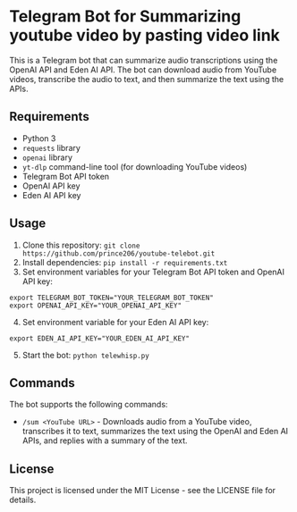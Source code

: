 # Telegram Bot for Summarizing youtube video by pasting video link

This is a Telegram bot that can summarize audio transcriptions using the OpenAI API and Eden AI API. The bot can download audio from YouTube videos, transcribe the audio to text, and then summarize the text using the APIs.
 
 ## Requirements
 
 - Python 3
 - `requests` library
 - `openai` library
 - `yt-dlp` command-line tool (for downloading YouTube videos)
 - Telegram Bot API token
 - OpenAI API key
 - Eden AI API key
 
 ## Usage
 
 1. Clone this repository: `git clone https://github.com/prince206/youtube-telebot.git`
 2. Install dependencies: `pip install -r requirements.txt`
 3. Set environment variables for your Telegram Bot API token and OpenAI API key:
 
 ```
 export TELEGRAM_BOT_TOKEN="YOUR_TELEGRAM_BOT_TOKEN"
 export OPENAI_API_KEY="YOUR_OPENAI_API_KEY"
 ```
 
 4. Set environment variable for your Eden AI API key:
 
 ```
 export EDEN_AI_API_KEY="YOUR_EDEN_AI_API_KEY"
 ```
 
 5. Start the bot: `python telewhisp.py`
 
 ## Commands
 
 The bot supports the following commands:
 
 - `/sum <YouTube URL>` - Downloads audio from a YouTube video, transcribes it to text, summarizes the text using the OpenAI and Eden AI APIs, and replies with a summary of the text.
 
 ## License
 
 This project is licensed under the MIT License - see the LICENSE file for details.
